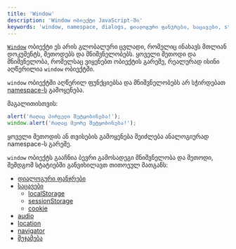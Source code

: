 ```yaml
---
title: 'Window'
description: 'Window ობიექტი JavaScript-ში'
keywords: 'window, namespace, dialogs, დიალოგური ფანჯრები, საცავები, storages, localStorage, sessionStorage, cookie, location, audio, navigator, commonly used functions in window, ხშირად გამოყენებული ფუნქციები window ობიექტი'
---
```


[`Window`](https://developer.mozilla.org/en-US/docs/Web/API/Window) ობიექტი ეს არის გლობალური ცვლადი, რომელიც ინახავს მთლიან დოკუმენტს, მეთოდებს და მნიშვნელობებს. ყოველი მეთოდი და მნიშვნელობა, რომელსაც ვიყენებთ ობიექტის გარეშე, რეალურად ისინი აღწერილია `window` ობიექტში.

`window` ობიექტში აღწერილ ფუნქციებსა და მნიშვნელობებს არ სჭირდებათ [namespace-ს](./doc/guides/javascript/object-basics#Dot_notation) გამოყენება.

მაგალითისთვის:

```js
alert('რაღაც პირველი შეტყობინება!');
window.alert('რაღაც მეორე შეტყობინება!');
```

ყოველი მეთოდის ან თვისების გამოყენება შეიძლება ანალოგიურად namespace-ს გარეშე.

`window` ობიექტს გააჩნია ბევრი გამოსადეგი მნიშვნელობა და მეთოდი, შემდგომ სტატიებში განვიხილავთ თითოეულ მათგანს:

- [დიალოგური ფანჯრები](./doc/guides/javascript/window/dialogs)
- [საცავები](./doc/guides/javascript/window/storages)
  - [localStorage](./doc/guides/javascript/window/storages/local)
  - [sessionStorage](./doc/guides/javascript/window/storages/session)
  - [cookie](./doc/guides/javascript/window/storages/cookie)
- [audio](./doc/guides/javascript/window/audio)
- [location](./doc/guides/javascript/window/location)
- [navigator](./doc/guides/javascript/window/navigator)
- [შეჯამება](./doc/guides/javascript/window/summary)
